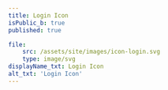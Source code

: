 ```yaml
---
title: Login Icon
isPublic_b: true
published: true

file:
    src: /assets/site/images/icon-login.svg
    type: image/svg
displayName_txt: Login Icon
alt_txt: 'Login Icon'
---
```


